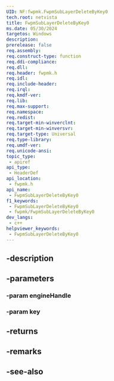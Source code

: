 ```yaml
---
UID: NF:fwpmk.FwpmSubLayerDeleteByKey0
tech.root: netvista
title: FwpmSubLayerDeleteByKey0
ms.date: 05/30/2024
targetos: Windows
description: 
prerelease: false
req.assembly: 
req.construct-type: function
req.ddi-compliance: 
req.dll: 
req.header: fwpmk.h
req.idl: 
req.include-header: 
req.irql: 
req.kmdf-ver: 
req.lib: 
req.max-support: 
req.namespace: 
req.redist: 
req.target-min-winverclnt: 
req.target-min-winversvr: 
req.target-type: Universal
req.type-library: 
req.umdf-ver: 
req.unicode-ansi: 
topic_type:
 - apiref
api_type:
 - HeaderDef
api_location:
 - fwpmk.h
api_name:
 - FwpmSubLayerDeleteByKey0
f1_keywords:
 - FwpmSubLayerDeleteByKey0
 - fwpmk/FwpmSubLayerDeleteByKey0
dev_langs:
 - c++
helpviewer_keywords:
 - FwpmSubLayerDeleteByKey0
---
```


## -description

## -parameters

### -param engineHandle

### -param key

## -returns

## -remarks

## -see-also

